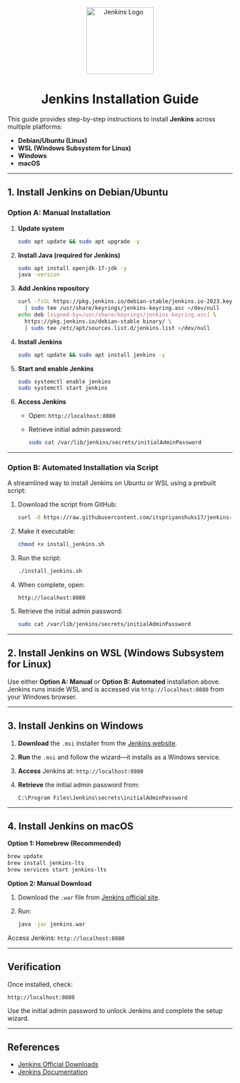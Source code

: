 <p align="center">
  <img src="https://www.jenkins.io/images/logos/jenkins/jenkins.png" alt="Jenkins Logo" width="150"/>
</p>

<h1 align="center">Jenkins Installation Guide</h1>

This guide provides step-by-step instructions to install **Jenkins** across multiple platforms:

- **Debian/Ubuntu (Linux)**
- **WSL (Windows Subsystem for Linux)**
- **Windows**
- **macOS**

---

## 1. Install Jenkins on Debian/Ubuntu

### Option A: Manual Installation

1. **Update system**
   ```bash
   sudo apt update && sudo apt upgrade -y
    ```

2. **Install Java (required for Jenkins)**

   ```bash
   sudo apt install openjdk-17-jdk -y
   java -version
   ```

3. **Add Jenkins repository**

   ```bash
   curl -fsSL https://pkg.jenkins.io/debian-stable/jenkins.io-2023.key \
     | sudo tee /usr/share/keyrings/jenkins-keyring.asc >/dev/null
   echo deb [signed-by=/usr/share/keyrings/jenkins-keyring.asc] \
     https://pkg.jenkins.io/debian-stable binary/ \
     | sudo tee /etc/apt/sources.list.d/jenkins.list >/dev/null
   ```

4. **Install Jenkins**

   ```bash
   sudo apt update && sudo apt install jenkins -y
   ```

5. **Start and enable Jenkins**

   ```bash
   sudo systemctl enable jenkins
   sudo systemctl start jenkins
   ```

6. **Access Jenkins**

   * Open: `http://localhost:8080`
   * Retrieve initial admin password:

     ```bash
     sudo cat /var/lib/jenkins/secrets/initialAdminPassword
     ```

---

### Option B: Automated Installation via Script

A streamlined way to install Jenkins on Ubuntu or WSL using a prebuilt script:

1. Download the script from GitHub:

   ```bash
   curl -O https://raw.githubusercontent.com/itspriyanshuks17/jenkins-install/main/install_jenkins.sh
   ```

2. Make it executable:

   ```bash
   chmod +x install_jenkins.sh
   ```

3. Run the script:

   ```bash
   ./install_jenkins.sh
   ```

4. When complete, open:

   ```
   http://localhost:8080
   ```

5. Retrieve the initial admin password:

   ```bash
   sudo cat /var/lib/jenkins/secrets/initialAdminPassword
   ```

---

## 2. Install Jenkins on WSL (Windows Subsystem for Linux)

Use either **Option A: Manual** or **Option B: Automated** installation above. Jenkins runs inside WSL and is accessed via `http://localhost:8080` from your Windows browser.

---

## 3. Install Jenkins on Windows

1. **Download** the `.msi` installer from the [Jenkins website](https://www.jenkins.io/download/).
2. **Run** the `.msi` and follow the wizard—it installs as a Windows service.
3. **Access** Jenkins at: `http://localhost:8080`
4. **Retrieve** the initial admin password from:

   ```
   C:\Program Files\Jenkins\secrets\initialAdminPassword
   ```

---

## 4. Install Jenkins on macOS

**Option 1: Homebrew (Recommended)**

```bash
brew update
brew install jenkins-lts
brew services start jenkins-lts
```

**Option 2: Manual Download**

1. Download the `.war` file from [Jenkins official site](https://www.jenkins.io/download/).
2. Run:

   ```bash
   java -jar jenkins.war
   ```

Access Jenkins: `http://localhost:8080`

---

## Verification

Once installed, check:

```
http://localhost:8080
```

Use the initial admin password to unlock Jenkins and complete the setup wizard.

---

## References

* [Jenkins Official Downloads](https://www.jenkins.io/download/)
* [Jenkins Documentation](https://www.jenkins.io/doc/)
